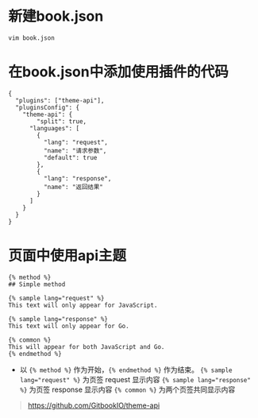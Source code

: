 # 新建book.json

```
vim book.json
```
# 在book.json中添加使用插件的代码
```
{
  "plugins": ["theme-api"],
  "pluginsConfig": {
    "theme-api": {
        "split": true,
      "languages": [
        {
          "lang": "request",
          "name": "请求参数",
          "default": true
        },
        {
          "lang": "response",
          "name": "返回结果"
        }
      ]
    }
  }
}
```
# 页面中使用api主题
```
{% method %}
## Simple method

{% sample lang="request" %}
This text will only appear for JavaScript.

{% sample lang="response" %}
This text will only appear for Go.

{% common %}
This will appear for both JavaScript and Go.
{% endmethod %}
```

* 以 ` {% method %} ` 作为开始，` {% endmethod %} ` 作为结束。
 ` {% sample lang="request" %} ` 为页签 request 显示内容
 ` {% sample lang="response" %} ` 为页签 response 显示内容
 ` {% common %} ` 为两个页签共同显示内容

> https://github.com/GitbookIO/theme-api
